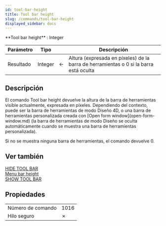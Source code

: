 ```yaml
---
id: tool-bar-height
title: Tool bar height
slug: /commands/tool-bar-height
displayed_sidebar: docs
---
```


<!--REF #_command_.Tool bar height.Syntax-->**Tool bar height**  : Integer<!-- END REF-->
<!--REF #_command_.Tool bar height.Params-->
| Parámetro | Tipo |  | Descripción |
| --- | --- | --- | --- |
| Resultado | Integer | &#8592; | Altura (expresada en píxeles) de la barra de herramientas o 0 si la barra está oculta |

<!-- END REF-->

## Descripción 

<!--REF #_command_.Tool bar height.Summary-->El comando Tool bar height devuelve la altura de la barra de herramientas visible actualmente, expresada en píxeles.<!-- END REF--> Dependiendo del contexto, puede ser la barra de herramientas de modo Diseño 4D, o una barra de herramientas personalizada creada con [Open form window](open-form-window.md) (la barra de herramientas de modo Diseño se oculta automáticamente cuando se muestra una barra de herramientas personalizada).

Si no se muestra ninguna barra de herramientas, el comando devuelve 0.

## Ver también 

[HIDE TOOL BAR](hide-tool-bar.md)  
[Menu bar height](menu-bar-height.md)  
[SHOW TOOL BAR](show-tool-bar.md)  

## Propiedades

|  |  |
| --- | --- |
| Número de comando | 1016 |
| Hilo seguro | &cross; |


